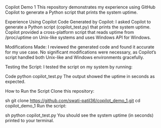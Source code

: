 Copilot Demo 1
This repository demonstrates my experience using GitHub Copilot to generate a Python script that prints the system uptime.

Experience Using Copilot
Code Generated by Copilot:
I asked Copilot to generate a Python script (copilot_test.py) that prints the system uptime. Copilot provided a cross-platform script that reads uptime from /proc/uptime on Unix-like systems and uses Windows API for Windows.

Modifications Made:
I reviewed the generated code and found it accurate for my use case. No significant modifications were necessary, as Copilot’s script handled both Unix-like and Windows environments gracefully.

Testing the Script:
I tested the script on my system by running:

Code
python copilot_test.py
The output showed the uptime in seconds as expected.

How to Run the Script
Clone this repository:

sh
git clone https://github.com/swati-patil36/copilot_demo_1.git
cd copilot_demo_1
Run the script:

sh
python copilot_test.py
You should see the system uptime (in seconds) printed to your terminal.

